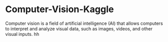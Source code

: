 # Computer-Vision-Kaggle
Computer vision is a field of artificial intelligence (AI) that allows computers to interpret and analyze visual data, such as images, videos, and other visual inputs.
hh
